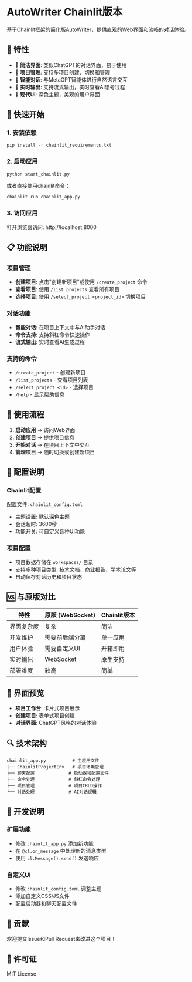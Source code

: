 # AutoWriter Chainlit版本

基于Chainlit框架的简化版AutoWriter，提供直观的Web界面和流畅的对话体验。

## 🌟 特性

- **🎯 简洁界面**: 类似ChatGPT的对话界面，易于使用
- **📁 项目管理**: 支持多项目创建、切换和管理
- **💬 智能对话**: 与MetaGPT智能体进行自然语言交互
- **📝 实时输出**: 支持流式输出，实时查看AI思考过程
- **🎨 现代UI**: 深色主题，美观的用户界面

## 🚀 快速开始

### 1. 安装依赖

```bash
pip install -r chainlit_requirements.txt
```

### 2. 启动应用

```bash
python start_chainlit.py
```

或者直接使用chainlit命令：

```bash
chainlit run chainlit_app.py
```

### 3. 访问应用

打开浏览器访问: http://localhost:8000

## 📋 功能说明

### 项目管理
- **创建项目**: 点击"创建新项目"或使用 `/create_project` 命令
- **查看项目**: 使用 `/list_projects` 查看所有项目
- **选择项目**: 使用 `/select_project <project_id>` 切换项目

### 对话功能
- **智能对话**: 在项目上下文中与AI助手对话
- **命令支持**: 支持斜杠命令快速操作
- **流式输出**: 实时查看AI生成过程

### 支持的命令
- `/create_project` - 创建新项目
- `/list_projects` - 查看项目列表
- `/select_project <id>` - 选择项目
- `/help` - 显示帮助信息

## 🎯 使用流程

1. **启动应用** → 访问Web界面
2. **创建项目** → 提供项目信息
3. **开始对话** → 在项目上下文中交互
4. **管理项目** → 随时切换或创建新项目

## 🔧 配置说明

### Chainlit配置
配置文件: `chainlit_config.toml`
- 主题设置: 默认深色主题
- 会话超时: 3600秒
- 功能开关: 可自定义各种UI功能

### 项目配置
- 项目数据存储在 `workspaces/` 目录
- 支持多种项目类型: 技术文档、商业报告、学术论文等
- 自动保存对话历史和项目状态

## 🆚 与原版对比

| 特性 | 原版 (WebSocket) | Chainlit版本 |
|------|------------------|--------------|
| 界面复杂度 | 复杂 | 简洁 |
| 开发维护 | 需要前后端分离 | 单一应用 |
| 用户体验 | 需要自定义UI | 开箱即用 |
| 实时输出 | WebSocket | 原生支持 |
| 部署难度 | 较高 | 简单 |

## 🎨 界面预览

- **项目工作台**: 卡片式项目展示
- **创建项目**: 表单式项目创建
- **对话界面**: ChatGPT风格的对话体验

## 🔍 技术架构

```
chainlit_app.py          # 主应用文件
├── ChainlitProjectEnv   # 项目环境管理
├── 聊天配置             # 启动器和配置文件
├── 命令处理             # 斜杠命令处理
├── 项目管理             # 项目CRUD操作
└── 对话处理             # AI对话逻辑
```

## 📝 开发说明

### 扩展功能
- 修改 `chainlit_app.py` 添加新功能
- 在 `@cl.on_message` 中处理新的消息类型
- 使用 `cl.Message().send()` 发送响应

### 自定义UI
- 修改 `chainlit_config.toml` 调整主题
- 添加自定义CSS/JS文件
- 配置启动器和聊天配置文件

## 🤝 贡献

欢迎提交Issue和Pull Request来改进这个项目！

## 📄 许可证

MIT License
